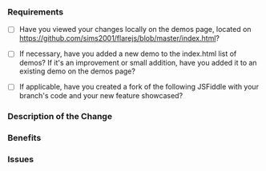 ### Requirements

<!--
Filling out this template is required.
-->

-   [ ] Have you viewed your changes locally on the demos page, located on https://github.com/sims2001/flarejs/blob/master/index.html?

-   [ ] If necessary, have you added a new demo to the index.html list of demos? If it's an improvement or small addition, have you added it to an existing demo on the demos page?

-   [ ] If applicable, have you created a fork of the following JSFiddle with your branch's code and your new feature showcased?

<!--

    To include your branch's version of Typed.js, simply add this JavaScript url as a dependency in JSFiddle, and remove the default:

    https://jsfiddle.net/mattboldt/1xs3LLmL/

    ```
    https://rawgit.com/<YOUR GITHUB USERNAME>/typed.js/<YOUR BRANCH NAME>/lib/typed.min.js
    ```
-->

### Description of the Change

<!--

We must be able to understand the design of your change from this description. If we can't get a good idea of what the code will be doing from the description here, the pull request may be closed at the maintainers' discretion.

-->

### Benefits

<!-- What benefits will be realized by the code change? -->

### Issues

<!-- Enter any applicable Issues here -->

